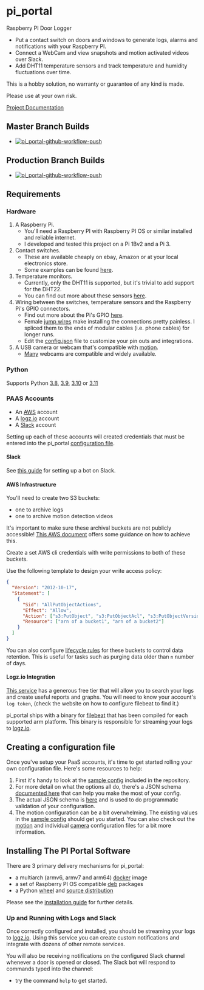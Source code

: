 # pi_portal

Raspberry PI Door Logger

- Put a contact switch on doors and windows to generate logs, alarms and notifications with your Raspberry PI.
- Connect a WebCam and view snapshots and motion activated videos over Slack.
- Add DHT11 temperature sensors and track temperature and humidity fluctuations over time.

This is a hobby solution, no warranty or guarantee of any kind is made.  

Please use at your own risk.

[Project Documentation](https://pi-portal.readthedocs.io/)

<!-- vale off -->
## Master Branch Builds
<!-- vale on -->
- [![pi_portal-github-workflow-push](https://github.com/PI-Portal/pi_portal/actions/workflows/workflow-push.yml/badge.svg?branch=master)](https://github.com/PI-Portal/pi_portal/actions/workflows/workflow-push.yml)

## Production Branch Builds
- [![pi_portal-github-workflow-push](https://github.com/PI-Portal/pi_portal/actions/workflows/workflow-push.yml/badge.svg?branch=production)](https://github.com/PI-Portal/pi_portal/actions/workflows/workflow-push.yml)

## Requirements

### Hardware

1. A Raspberry Pi.
   - You'll need a Raspberry PI with Raspberry PI OS or similar installed and reliable internet.
   - I developed and tested this project on a Pi 1Bv2 and a Pi 3.
2. Contact switches.
   - These are available cheaply on ebay, Amazon or at your local electronics store.
   - Some examples can be found [here](https://www.burglaryalarmsystem.com/category/magnetic-contact.html).
3. Temperature monitors.
   - Currently, only the DHT11 is supported, but it's trivial to add support for the DHT22.
   - You can find out more about these sensors [here](https://learn.adafruit.com/dht).
4. Wiring between the switches, temperature sensors and the Raspberry Pi's GPIO connectors.
   - Find out more about the Pi's GPIO [here](https://projects.raspberrypi.org/en/projects/physical-computing).
   - Female [jump wires](https://en.wikipedia.org/wiki/Jump_wire) make installing the connections pretty painless. I spliced them to the ends of modular cables (i.e. phone cables) for longer runs.
   - Edit the [config.json](config.json) file to customize your pin outs and integrations.
5. A USB camera or webcam that's compatible with [motion](https://motion-project.github.io/).
   - [Many](https://www.lavrsen.dk/foswiki/bin/view/Motion/WorkingDevices) webcams are compatible and widely available.

### Python

Supports Python [3.8](https://www.python.org/downloads/release/python-380/), [3.9](https://www.python.org/downloads/release/python-390/), [3.10](https://www.python.org/downloads/release/python-3100/) or [3.11](https://www.python.org/downloads/release/python-3110/)

### PAAS Accounts

- An [AWS](https://aws.amazon.com/) account
- A [logz.io](https://logz.io/) account
- A [Slack](https://slack.com) account

Setting up each of these accounts will created credentials that must be entered into the pi_portal [configuration file](#creating-a-configuration-file).

#### Slack

See [this guide](markdown/SLACK_BOT_SETUP.md) for setting up a bot on Slack.

#### AWS Infrastructure

You'll need to create two S3 buckets:
- one to archive logs
- one to archive motion detection videos

It's important to make sure these archival buckets are not publicly accessible!  [This AWS document](https://docs.aws.amazon.com/AmazonS3/latest/userguide/access-control-block-public-access.html) offers some guidance on how to achieve this.

Create a set AWS cli credentials with write permissions to both of these buckets.

Use the following template to design your write access policy:

```json
{
  "Version": "2012-10-17",
  "Statement": [
    {
      "Sid": "AllPutObjectActions",
      "Effect": "Allow",
      "Action": ["s3:PutObject", "s3:PutObjectAcl", "s3:PutObjectVersionAcl"],
      "Resource": ["arn of a bucket1", "arn of a bucket2"]
    }
  ]
}
```

You can also configure [lifecycle rules](https://docs.aws.amazon.com/AmazonS3/latest/userguide/object-lifecycle-mgmt.html) for these buckets to control data retention.  This is useful for tasks such as purging data older than `n` number of days.

#### Logz.io Integration

[This service](https://logz.io/) has a generous free tier that will allow you to search your logs and create useful reports and graphs.
You will need to know your account's `log token`, (check the website on how to configure filebeat to find it.)

pi_portal ships with a binary for [filebeat](https://www.elastic.co/beats/filebeat) that has been compiled for each supported arm platform.  This binary is responsible for streaming your logs to [logz.io](https://logz.io/).

## Creating a configuration file

Once you've setup your PaaS accounts, it's time to get started rolling your own configuration file.  Here's some resources to help:

1. First it's handy to look at the [sample config](config.json) included in the repository.
2. For more detail on what the options all do, there's a JSON schema [documented here](https://pi-portal.readthedocs.io/en/stable/project/5.configuration.html) that can help you make the most of your config.
3. The actual JSON schema is [here](pi_portal/schema/config_schema.json) and is used to do programmatic validation of your configuration.
4. The motion configuration can be a bit overwhelming.  The existing values in the [sample config](config.json) should get you started.  You can also check out the [motion](pi_portal/installation/templates/motion/motion.conf) and individual [camera](pi_portal/installation/templates/motion/camera.conf) configuration files for a bit more information.

## Installing The PI Portal Software

There are 3 primary delivery mechanisms for pi_portal:
- a multiarch (armv6, armv7 and arm64) [docker](https://www.docker.com/) image
- a set of Raspberry PI OS compatible [deb](https://en.wikipedia.org/wiki/Deb_(file_format)) packages
- a Python [wheel](https://packaging.python.org/en/latest/specifications/binary-distribution-format/) and [source distribution](https://packaging.python.org/en/latest/specifications/source-distribution-format/)

Please see the [installation guide](markdown/INSTALLATION.md) for further details.

### Up and Running with Logs and Slack

Once correctly configured and installed, you should be streaming your logs to [logz.io](https://logz.io/).  Using this service you can create custom notifications and integrate with dozens of other remote services.

You will also be receiving notifications on the configured Slack channel whenever a door is opened or closed.  The Slack bot will respond to commands typed into the channel:
- try the command `help` to get started.
